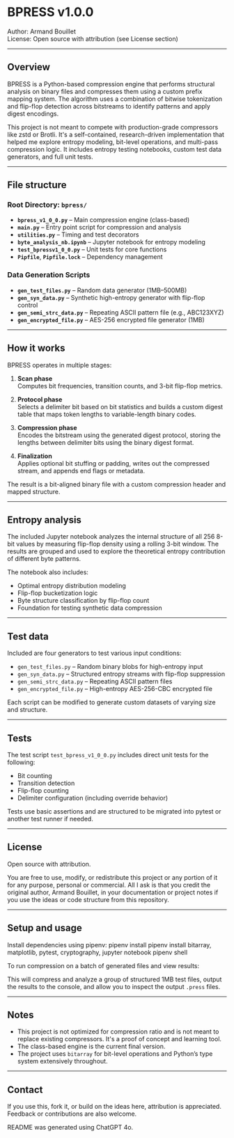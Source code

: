 
# BPRESS v1.0.0

Author: Armand Bouillet  
License: Open source with attribution (see License section)

---

## Overview

BPRESS is a Python-based compression engine that performs structural analysis on binary files and compresses them using a custom prefix mapping system. The algorithm uses a combination of bitwise tokenization and flip-flop detection across bitstreams to identify patterns and apply digest encodings.

This project is not meant to compete with production-grade compressors like zstd or Brotli. It's a self-contained, research-driven implementation that helped me explore entropy modeling, bit-level operations, and multi-pass compression logic. It includes entropy testing notebooks, custom test data generators, and full unit tests.

---

## File structure
### Root Directory: `bpress/`
- **`bpress_v1_0_0.py`** – Main compression engine (class-based)
- **`main.py`** – Entry point script for compression and analysis
- **`utilities.py`** – Timing and test decorators
- **`byte_analysis_nb.ipynb`** – Jupyter notebook for entropy modeling
- **`test_bpressv1_0_0.py`** – Unit tests for core functions
- **`Pipfile`**, **`Pipfile.lock`** – Dependency management

### Data Generation Scripts
- **`gen_test_files.py`** – Random data generator (1MB–500MB)
- **`gen_syn_data.py`** – Synthetic high-entropy generator with flip-flop control
- **`gen_semi_strc_data.py`** – Repeating ASCII pattern file (e.g., ABC123XYZ)
- **`gen_encrypted_file.py`** – AES-256 encrypted file generator (1MB)

---

## How it works

BPRESS operates in multiple stages:

1. **Scan phase**  
   Computes bit frequencies, transition counts, and 3-bit flip-flop metrics.

2. **Protocol phase**  
   Selects a delimiter bit based on bit statistics and builds a custom digest table that maps token lengths to variable-length binary codes.

3. **Compression phase**  
   Encodes the bitstream using the generated digest protocol, storing the lengths between delimiter bits using the binary digest format.

4. **Finalization**  
   Applies optional bit stuffing or padding, writes out the compressed stream, and appends end flags or metadata.

The result is a bit-aligned binary file with a custom compression header and mapped structure.

---

## Entropy analysis

The included Jupyter notebook analyzes the internal structure of all 256 8-bit values by measuring flip-flop density using a rolling 3-bit window. The results are grouped and used to explore the theoretical entropy contribution of different byte patterns.

The notebook also includes:

- Optimal entropy distribution modeling
- Flip-flop bucketization logic
- Byte structure classification by flip-flop count
- Foundation for testing synthetic data compression

---

## Test data

Included are four generators to test various input conditions:

- `gen_test_files.py` – Random binary blobs for high-entropy input
- `gen_syn_data.py` – Structured entropy streams with flip-flop suppression
- `gen_semi_strc_data.py` – Repeating ASCII pattern files
- `gen_encrypted_file.py` – High-entropy AES-256-CBC encrypted file

Each script can be modified to generate custom datasets of varying size and structure.

---

## Tests

The test script `test_bpress_v1_0_0.py` includes direct unit tests for the following:

- Bit counting
- Transition detection
- Flip-flop counting
- Delimiter configuration (including override behavior)

Tests use basic assertions and are structured to be migrated into pytest or another test runner if needed.

---

## License

Open source with attribution.

You are free to use, modify, or redistribute this project or any portion of it for any purpose, personal or commercial. All I ask is that you credit the original author, Armand Bouillet, in your documentation or project notes if you use the ideas or code structure from this repository.

---

## Setup and usage

Install dependencies using pipenv:
pipenv install
pipenv install bitarray, matplotlib, pytest, cryptography, jupyter notebook
pipenv shell


To run compression on a batch of generated files and view results:


This will compress and analyze a group of structured 1MB test files, output the results to the console, and allow you to inspect the output `.press` files.

---

## Notes

- This project is not optimized for compression ratio and is not meant to replace existing compressors. It's a proof of concept and learning tool.
- The class-based engine is the current final version.
- The project uses `bitarray` for bit-level operations and Python’s type system extensively throughout.

---

## Contact

If you use this, fork it, or build on the ideas here, attribution is appreciated. Feedback or contributions are also welcome.

README was generated using ChatGPT 4o.
